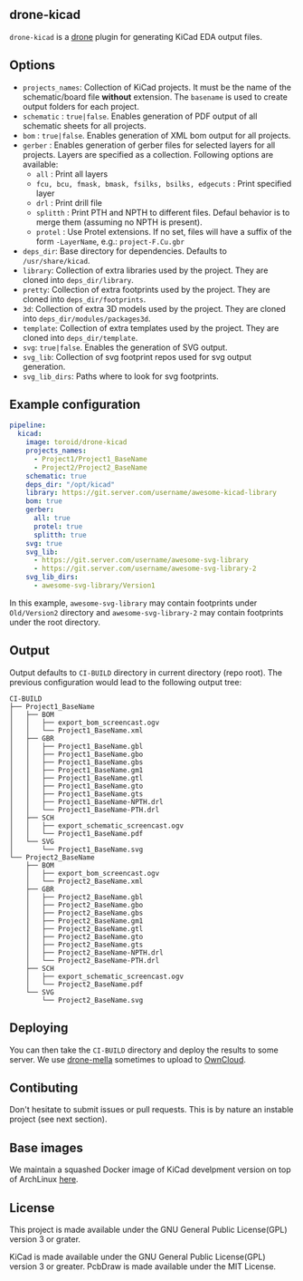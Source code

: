 ## drone-kicad

`drone-kicad` is a [drone](https://github.com/drone/drone) plugin for generating KiCad EDA output files.

## Options

- `projects_names`: Collection of KiCad projects. It must be the name of the schematic/board file **without** extension. The `basename` is used to create output folders for each project.
- `schematic` : `true|false`. Enables generation of PDF output of all schematic sheets for all projects.
- `bom` : `true|false`. Enables generation of XML bom output for all projects.
- `gerber` : Enables generation of gerber files for selected layers for all projects. Layers are specified as a collection. Following options are available:
    - `all` : Print all layers
    - `fcu, bcu, fmask, bmask, fsilks, bsilks, edgecuts` : Print specified layer
    - `drl` : Print drill file
    - `splitth` : Print PTH and NPTH to different files. Defaul behavior is to merge them (assuming no NPTH is present).
    - `protel` : Use Protel extensions. If no set, files will have a suffix of the form `-LayerName`, e.g.: `project-F.Cu.gbr`
- `deps_dir`: Base directory for dependencies. Defaults to `/usr/share/kicad`.
- `library`: Collection of extra libraries used by the project. They are cloned into `deps_dir/library`.
- `pretty`: Collection of extra footprints used by the project. They are cloned into `deps_dir/footprints`.
- `3d`: Collection of extra 3D models used by the project. They are cloned into `deps_dir/modules/packages3d`.
- `template`: Collection of extra templates used by the project. They are cloned into `deps_dir/template`.
- `svg`: `true|false`. Enables the generation of SVG output.
- `svg_lib`: Collection of svg footprint repos used for svg output generation.
- `svg_lib_dirs`: Paths where to look for svg footprints.

## Example configuration

```yml
pipeline:
  kicad:
    image: toroid/drone-kicad
    projects_names:
      - Project1/Project1_BaseName
      - Project2/Project2_BaseName
    schematic: true
    deps_dir: "/opt/kicad"
    library: https://git.server.com/username/awesome-kicad-library
    bom: true
    gerber:
      all: true
      protel: true
      splitth: true
    svg: true
    svg_lib:
      - https://git.server.com/username/awesome-svg-library
      - https://git.server.com/username/awesome-svg-library-2
    svg_lib_dirs:
      - awesome-svg-library/Version1
```

In this example, `awesome-svg-library` may contain footprints under `Old/Version2` directory and `awesome-svg-library-2` may contain footprints under the root directory.

## Output

Output defaults to `CI-BUILD` directory in current directory (repo root). The previous configuration would lead to the following output tree:

```
CI-BUILD
├── Project1_BaseName
│   ├── BOM
│   │   ├── export_bom_screencast.ogv
│   │   └── Project1_BaseName.xml
│   ├── GBR
│   │   ├── Project1_BaseName.gbl
│   │   ├── Project1_BaseName.gbo
│   │   ├── Project1_BaseName.gbs
│   │   ├── Project1_BaseName.gm1
│   │   ├── Project1_BaseName.gtl
│   │   ├── Project1_BaseName.gto
│   │   ├── Project1_BaseName.gts
│   │   ├── Project1_BaseName-NPTH.drl
│   │   └── Project1_BaseName-PTH.drl
│   ├── SCH
│   │   ├── export_schematic_screencast.ogv
│   │   └── Project1_BaseName.pdf
│   └── SVG
│       └── Project1_BaseName.svg
└── Project2_BaseName
    ├── BOM
    │   ├── export_bom_screencast.ogv
    │   └── Project2_BaseName.xml
    ├── GBR
    │   ├── Project2_BaseName.gbl
    │   ├── Project2_BaseName.gbo
    │   ├── Project2_BaseName.gbs
    │   ├── Project2_BaseName.gm1
    │   ├── Project2_BaseName.gtl
    │   ├── Project2_BaseName.gto
    │   ├── Project2_BaseName.gts
    │   ├── Project2_BaseName-NPTH.drl
    │   └── Project2_BaseName-PTH.drl
    ├── SCH
    │   ├── export_schematic_screencast.ogv
    │   └── Project2_BaseName.pdf
    └── SVG
        └── Project2_BaseName.svg
```

## Deploying

You can then take the `CI-BUILD` directory and deploy the results to some server. We use [drone-mella](https://git.toroid.io/drone-plugins/drone-mella) sometimes to upload to [OwnCloud](https://owncloud.org/).

## Contibuting

Don't hesitate to submit issues or pull requests. This is by nature an instable project (see next section).

## Base images

We maintain a squashed Docker image of KiCad develpment version on top of ArchLinux [here](https://hub.docker.com/r/toroid/kicad-base/).

## License

This project is made available under the GNU General Public License(GPL) version 3 or grater.

KiCad is made available under the GNU General Public License(GPL) version 3 or greater.
PcbDraw is made available under the MIT License.
